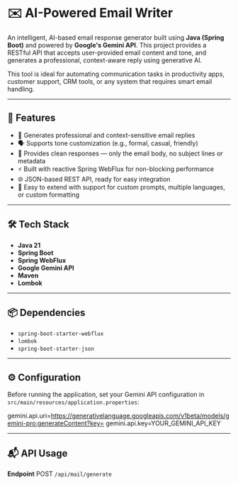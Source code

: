 # ✉️ AI-Powered Email Writer

An intelligent, AI-based email response generator built using **Java (Spring Boot)** and powered by **Google's Gemini API**. This project provides a RESTful API that accepts user-provided email content and tone, and generates a professional, context-aware reply using generative AI.

This tool is ideal for automating communication tasks in productivity apps, customer support, CRM tools, or any system that requires smart email handling.

---

## 🚀 Features

- 🤖 Generates professional and context-sensitive email replies
- 🗣️ Supports tone customization (e.g., formal, casual, friendly)
- 🧼 Provides clean responses — only the email body, no subject lines or metadata
- ⚡ Built with reactive Spring WebFlux for non-blocking performance
- 🌐 JSON-based REST API, ready for easy integration
- 🔧 Easy to extend with support for custom prompts, multiple languages, or custom formatting

---

## 🛠 Tech Stack

- **Java 21**
- **Spring Boot**
- **Spring WebFlux**
- **Google Gemini API**
- **Maven**
- **Lombok**

---

## 📦 Dependencies

- `spring-boot-starter-webflux`
- `lombok`
- `spring-boot-starter-json`

---

## ⚙️ Configuration

Before running the application, set your Gemini API configuration in `src/main/resources/application.properties`:


gemini.api.uri=https://generativelanguage.googleapis.com/v1beta/models/gemini-pro:generateContent?key=
gemini.api.key=YOUR_GEMINI_API_KEY

---


##  📬 API Usage
**Endpoint**
POST  `/api/mail/generate`


